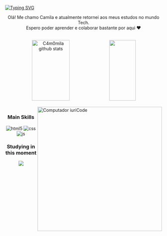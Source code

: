 [![Typing SVG](https://readme-typing-svg.herokuapp.com/?color=c9d1d9&size=35&color=7115b1&center=true&vCenter=true&width=1000&lines=Hello!+My+name+is+Camila.;Be+Welcome!+:%29)](https://git.io/typing-svg)

<p align="center">Olá! Me chamo Camila e atualmente retornei aos meus estudos no mundo Tech.<br>Espero poder aprender e colaborar bastante por aqui ❤️</p>
<br>

<div align="center">  
  <img width="49%" height="195px" src="https://github-readme-stats.vercel.app/api?username=C4m0mila&show_icons=true&count_private=true&hide_border=false&title_color=461e91&icon_color=461e91&text_color=dbc8ee&bg_color=0d1117" alt="C4m0mila github stats" /> 
  <img width="41%" height="195px" src="https://github-readme-stats.vercel.app/api/top-langs/?username=C4m0mila&layout=compact&hide_border=false&title_color=461e91&text_color=dbc8ee&bg_color=0d1117" />
</div>

<br>

<img src="https://raw.githubusercontent.com/MicaelliMedeiros/micaellimedeiros/master/image/computer-illustration.png" min-width="400px" max-width="400px" width="400px" align="right" alt="Computador iuriCode">

<div style="display: inline_block" align="center">
  <h3>Main Skills</h3>
  <img align="center" alt="html5" src="https://img.shields.io/badge/HTML5-E34F26?style=for-the-badge&logo=html5&logoColor=white" />
  <img align="center" alt="css" src="https://img.shields.io/badge/CSS3-1572B6?style=for-the-badge&logo=css3&logoColor=white" />
  <img align="center" alt="js" src="https://img.shields.io/badge/JavaScript-F7DF1E?style=for-the-badge&logo=javascript&logoColor=black" />
 
  <div> 
  <h3>Studying in this moment</h3>
     <img align= "center" src="https://img.shields.io/badge/java-%23ED8B00.svg?style=for-the-badge&logo=openjdk&logoColor=white" />
  </div>
  
</div><br/>




